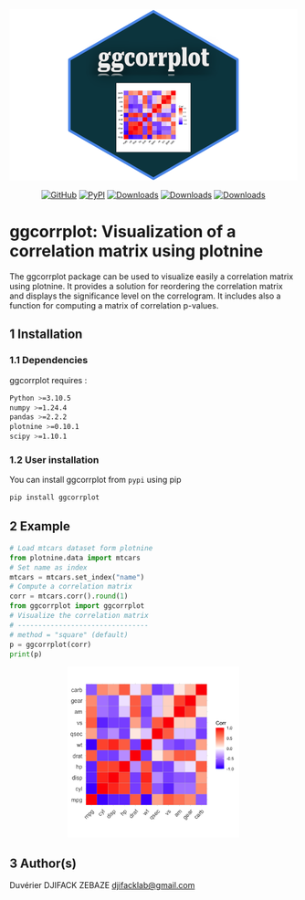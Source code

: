 <p align="center">
    <img src="./figures/ggcorrplot.svg" height=300></img>
</p>

<div align="center">

[![GitHub](https://shields.io/badge/license-MIT-informational)](https://github.com/enfantbenidedieu/ggcorrplot/blob/master/LICENSE)
[![PyPI](https://img.shields.io/pypi/v/ggcorrplot.svg?color=dark-green)](https://pypi.org/project/ggcoorplot/)
[![Downloads](https://static.pepy.tech/badge/ggcorrplot)](https://pepy.tech/project/ggcorrplot)
[![Downloads](https://static.pepy.tech/badge/ggcorrplot/month)](https://pepy.tech/project/ggcorrplot)
[![Downloads](https://static.pepy.tech/badge/ggcorrplot/week)](https://pepy.tech/project/ggcorrplot)

</div>

# ggcorrplot: Visualization of a correlation matrix using plotnine

The ggcorrplot package can be used to visualize easily a correlation matrix using plotnine. It provides a solution for reordering the correlation matrix and displays the significance level on the correlogram. It includes also a function for computing a matrix of correlation p-values.

## 1 Installation

### 1.1 Dependencies

ggcorrplot requires :

```bash
Python >=3.10.5
numpy >=1.24.4
pandas >=2.2.2
plotnine >=0.10.1
scipy >=1.10.1
```

### 1.2 User installation

You can install ggcorrplot from `pypi` using pip

```bash
pip install ggcorrplot
```

## 2 Example

```python
# Load mtcars dataset form plotnine
from plotnine.data import mtcars
# Set name as index
mtcars = mtcars.set_index("name")
# Compute a correlation matrix
corr = mtcars.corr().round(1)
from ggcorrplot import ggcorrplot
# Visualize the correlation matrix
# --------------------------------
# method = "square" (default)
p = ggcorrplot(corr)
print(p)
```

<p align="center">
    <img src="./figures/corrplot.png" height=300></img>
</p>

## 3 Author(s)

Duvérier DJIFACK ZEBAZE [djifacklab@gmail.com](mailto:djifacklab@gmail.com)
